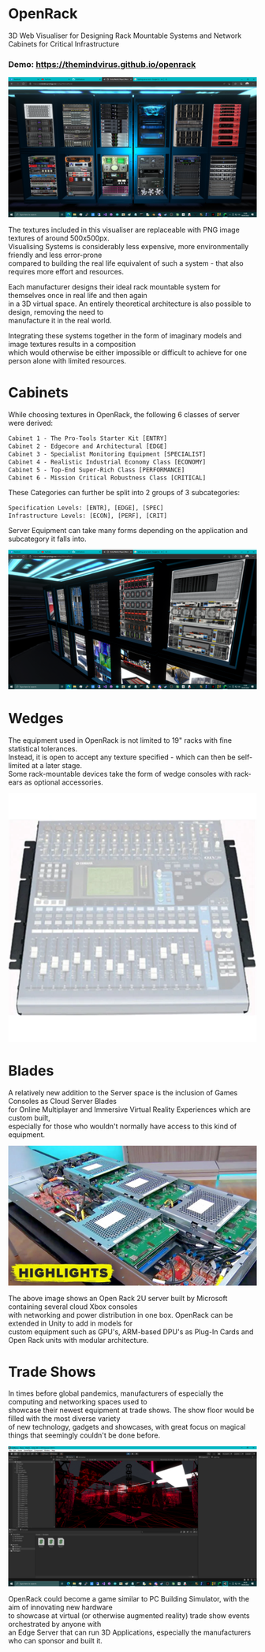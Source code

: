 # OpenRack
3D Web Visualiser for Designing Rack Mountable Systems and Network Cabinets for Critical Infrastructure

### Demo: https://themindvirus.github.io/openrack

![screenshot](/img/DOCS/screenshot.png)

The textures included in this visualiser are replaceable with PNG image textures of around 500x500px. \
Visualising Systems is considerably less expensive, more environmentally friendly and less error-prone \
compared to building the real life equivalent of such a system - that also requires more effort and resources.

Each manufacturer designs their ideal rack mountable system for themselves once in real life and then again \
in a 3D virtual space. An entirely theoretical architecture is also possible to design, removing the need to \
manufacture it in the real world.

Integrating these systems together in the form of imaginary models and image textures results in a composition \
which would otherwise be either impossible or difficult to achieve for one person alone with limited resources.

# Cabinets

While choosing textures in OpenRack, the following 6 classes of server were derived:
```
Cabinet 1 - The Pro-Tools Starter Kit [ENTRY]
Cabinet 2 - Edgecore and Architectural [EDGE]
Cabinet 3 - Specialist Monitoring Equipment [SPECIALIST]
Cabinet 4 - Realistic Industrial Economy Class [ECONOMY]
Cabinet 5 - Top-End Super-Rich Class [PERFORMANCE]
Cabinet 6 - Mission Critical Robustness Class [CRITICAL]
```
These Categories can further be split into 2 groups of 3 subcategories:
```
Specification Levels: [ENTR], [EDGE], [SPEC]
Infrastructure Levels: [ECON], [PERF], [CRIT]
```
Server Equipment can take many forms depending on the application and subcategory it falls into.

![screenshot2](/img/DOCS/screenshot2.png)

# Wedges

The equipment used in OpenRack is not limited to 19" racks with fine statistical tolerances. \
Instead, it is open to accept any texture specified - which can then be self-limited at a later stage. \
Some rack-mountable devices take the form of wedge consoles with rack-ears as optional accessories.

![wedge](/img/DOCS/wedgecomputing.png)

# Blades

A relatively new addition to the Server space is the inclusion of Games Consoles as Cloud Server Blades \
for Online Multiplayer and Immersive Virtual Reality Experiences which are custom built, \
especially for those who wouldn't normally have access to this kind of equipment.

![openrack](/img/DOCS/openrack.png)

The above image shows an Open Rack 2U server built by Microsoft containing several cloud Xbox consoles \
with networking and power distribution in one box. OpenRack can be extended in Unity to add in models for \
custom equipment such as GPU's, ARM-based DPU's as Plug-In Cards and Open Rack units with modular architecture.

# Trade Shows

In times before global pandemics, manufacturers of especially the computing and networking spaces used to \
showcase their newest equipment at trade shows. The show floor would be filled with the most diverse variety \
of new technology, gadgets and showcases, with great focus on magical things that seemingly couldn't be done before.

![showfloor](/img/DOCS/showfloor.png)

OpenRack could become a game similar to PC Building Simulator, with the aim of innovating new hardware \
to showcase at virtual (or otherwise augmented reality) trade show events orchestrated by anyone with \
an Edge Server that can run 3D Applications, especially the manufacturers who can sponsor and built it.
